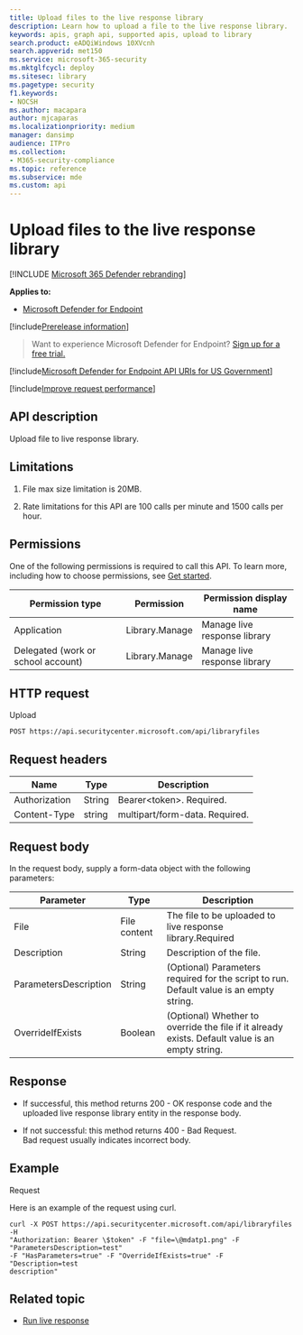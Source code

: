 ```yaml
---
title: Upload files to the live response library 
description: Learn how to upload a file to the live response library.
keywords: apis, graph api, supported apis, upload to library
search.product: eADQiWindows 10XVcnh
search.appverid: met150
ms.service: microsoft-365-security
ms.mktglfcycl: deploy
ms.sitesec: library
ms.pagetype: security
f1.keywords:
- NOCSH
ms.author: macapara
author: mjcaparas
ms.localizationpriority: medium
manager: dansimp
audience: ITPro
ms.collection: 
- M365-security-compliance 
ms.topic: reference
ms.subservice: mde
ms.custom: api
---
```


#  Upload files to the live response library  

[!INCLUDE [Microsoft 365 Defender rebranding](../../includes/microsoft-defender.md)]

**Applies to:**
- [Microsoft Defender for Endpoint](/microsoft-365/security/defender-endpoint/microsoft-defender-endpoint)

[!include[Prerelease information](../../includes/prerelease.md)]

>Want to experience Microsoft Defender for Endpoint? [Sign up for a free trial.](https://www.microsoft.com/microsoft-365/windows/microsoft-defender-atp?ocid=docs-wdatp-exposedapis-abovefoldlink) 

[!include[Microsoft Defender for Endpoint API URIs for US Government](../../includes/microsoft-defender-api-usgov.md)]

[!include[Improve request performance](../../includes/improve-request-performance.md)]

## API description

Upload file to live response library.

## Limitations

1.  File max size limitation is 20MB.

2.  Rate limitations for this API are 100 calls per minute and 1500 calls per
    hour.

## Permissions

One of the following permissions is required to call this API. To learn more,
including how to choose permissions, see [Get started](apis-intro.md).


| Permission type                    | Permission     | Permission display name        |
|------------------------------------|----------------|--------------------------------|
| Application                        | Library.Manage | Manage live response library |
| Delegated (work or school account) | Library.Manage | Manage live response library |

## HTTP request

Upload

```HTTP
POST https://api.securitycenter.microsoft.com/api/libraryfiles
```

## Request headers

|  Name   |    Type    |       Description                         |
|-----------------|--------|--------------------------------|
| Authorization   | String | Bearer\<token>. Required.      |
| Content-Type    | string | multipart/form-data. Required. |

## Request body

In the request body, supply a form-data object with the following parameters:

| Parameter         |     Type         |       Description                                        |
|-----------------------|--------------|------------------------------------------------------------|
| File                  | File content | The file to be uploaded to live response library.Required |
| Description           | String       | Description of the file.                                  |
| ParametersDescription | String       | (Optional) Parameters required for the script to run. Default value is an empty string.                |
| OverrideIfExists      | Boolean      | (Optional) Whether to override the file if it already exists. Default value is an empty string.          |



## Response

-   If successful, this method returns 200 - OK response code and the uploaded
    live response library entity in the response body.

-   If not successful: this method returns 400 - Bad Request.  
    Bad request usually indicates incorrect body.

## Example

Request

Here is an example of the request using curl.

```CURL
curl -X POST https://api.securitycenter.microsoft.com/api/libraryfiles -H
"Authorization: Bearer \$token" -F "file=\@mdatp1.png" -F
"ParametersDescription=test"  
-F "HasParameters=true" -F "OverrideIfExists=true" -F "Description=test
description"
```

## Related topic

-  [Run live response](run-live-response.md) 